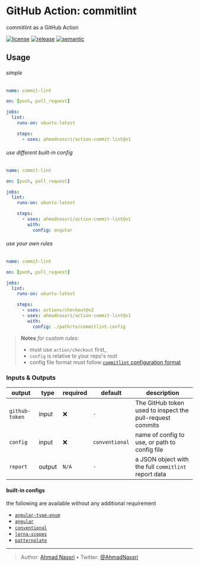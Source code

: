 # GitHub Action: commitlint

commitlint as a GitHub Action

[![license][license-img]][license-url]
[![release][release-img]][release-url]
[![semantic][semantic-img]][semantic-url]

## Usage

###### simple

``` yaml
name: commit-lint

on: [push, pull_request]

jobs:
  lint:
    runs-on: ubuntu-latest

    steps:
      - uses: ahmadnassri/action-commit-lint@v1
```

###### use different built-in config

``` yaml
name: commit-lint

on: [push, pull_request]

jobs:
  lint:
    runs-on: ubuntu-latest

    steps:
      - uses: ahmadnassri/action-commit-lint@v1
        with:
          config: angular
```

###### use your own rules

``` yaml
name: commit-lint

on: [push, pull_request]

jobs:
  lint:
    runs-on: ubuntu-latest

    steps:
      - uses: actions/checkout@v2
      - uses: ahmadnassri/action-commit-lint@v1
        with:
          config: ./path/to/commitlint.config
```

> **Notes** *for custom rules*:
>
> -   must use `action/checkout` first\_
> -   `config` is relative to your repo's root
> -   config file format must follow [`commitlint` configuration format][]

### Inputs & Outputs

| output         | type   | required | default        | description                                               |
|----------------|--------|----------|----------------|-----------------------------------------------------------|
| `github-token` | input  | ❌       | `-`            | The GitHub token used to inspect the pull-request commits |
| `config`       | input  | ❌       | `conventional` | name of config to use, or path to config file             |
| `report`       | output | `N/A`    | `-`            | a JSON object with the full `commitlint` report data      |

#### built-in configs

the following are available without any additional requirement

-   [`angular-type-enum`][]
-   [`angular`][]
-   [`conventional`][]
-   [`lerna-scopes`][]
-   [`patternplate`][]

  [`commitlint` configuration format]: https://commitlint.js.org/#/reference-configuration
  [`angular-type-enum`]: https://github.com/conventional-changelog/commitlint/tree/master/%40commitlint/config-angular-type-enum
  [`angular`]: https://github.com/conventional-changelog/commitlint/tree/master/%40commitlint/config-angular
  [`conventional`]: https://github.com/conventional-changelog/commitlint/tree/master/%40commitlint/config-conventional
  [`lerna-scopes`]: https://github.com/conventional-changelog/commitlint/tree/master/%40commitlint/config-lerna-scopes
  [`patternplate`]: https://github.com/conventional-changelog/commitlint/tree/master/%40commitlint/config-patternplate

----
> Author: [Ahmad Nassri](https://www.ahmadnassri.com/) &bull;
> Twitter: [@AhmadNassri](https://twitter.com/AhmadNassri)

[license-url]: LICENSE
[license-img]: https://badgen.net/github/license/ahmadnassri/action-commit-lint

[release-url]: https://github.com/ahmadnassri/action-commit-lint/releases
[release-img]: https://badgen.net/github/release/ahmadnassri/action-commit-lint

[semantic-url]: https://github.com/ahmadnassri/action-commit-lint/actions?query=workflow%3Arelease
[semantic-img]: https://badgen.net/badge/📦/semantically%20released/blue
